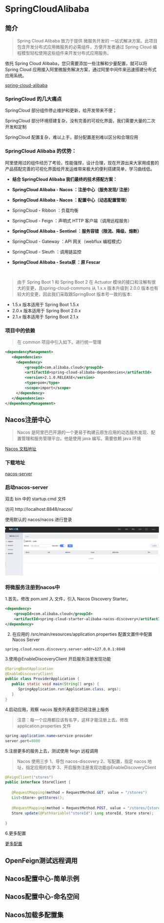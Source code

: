 # SpringCloudAlibaba

## 简介

> Spring Cloud Alibaba 致力于提供 微服务开发的 一站式解决方案。此项目包含开发分布式应用微服务的必需组件，方便开发者通过 Spring Cloud 编程模型轻松使用这些组件来开发分布式应用服务。

依托 Spring Cloud Alibaba，您只需要添加一些注解和少量配置，就可以将 Spring Cloud 应用接入阿里微服务解决方案，通过阿里中间件来迅速搭建分布式应用系统。

[spring-cloud-alibaba](https://github.com/alibaba/spring-cloud-alibaba)


### SpringCloud  的几大痛点

SpringCloud 部分组件停止维护和更新，给开发带来不便；

SpringCloud 部分环境搭建复杂，没有完善的可视化界面，我们需要大量的二次开发和定制

SpringCloud 配置复杂，难以上手，部分配置差别难以区分和合理应用


### SpringCloud Alibaba  的优势：

阿里使用过的组件经历了考验，性能强悍，设计合理，现在开源出来大家用成套的产品搭配完善的可视化界面给开发运维带来极大的便利搭建简单，学习曲线低。

* **结合 SpringCloud Alibaba  我们最终的技术搭配方案：**
* **SpringCloud Alibaba - Nacos ：注册中心（服务发现/ 注册）**

* **SpringCloud Alibaba - Nacos ：配置中心（动态配置管理）**
* SpringCloud - Ribbon ：负载均衡

* SpringCloud - Feign ：声明式 HTTP  客户端（调用远程服务）
* **SpringCloud Alibaba - Sentinel ：服务容错（限流、降级、熔断）**

* SpringCloud - Gateway ：API  网关（webflux  编程模式）
* SpringCloud - Sleuth ：调用链监控

* **SpringCloud Alibaba - Seata原 ：原 Fescar**

</br>

> 由于 Spring Boot 1 和 Spring Boot 2 在 Actuator 模块的接口和注解有很大的变更，且spring-cloud-commons 从 1.x.x 版本升级到 2.0.0 版本也有较大的变更，因此我们采取跟SpringBoot 版本号一致的版本:

* 1.5.x 版本适用于 Spring Boot 1.5.x
* 2.0.x 版本适用于 Spring Boot 2.0.x
* 2.1.x 版本适用于 Spring Boot 2.1.x


### 项目中的依赖

> 在 common 项目中引入如下。进行统一管理

```xml
<dependencyManagement>
   <dependencies>
     <dependency>
         <groupId>com.alibaba.cloud</groupId>
         <artifactId>spring-cloud-alibaba-dependencies</artifactId>
         <version>2.1.0.RELEASE</version>
         <type>pom</type>
         <scope>import</scope>
     </dependency>
   </dependencies>
</dependencyManagement>
```

## Nacos注册中心

> Nacos 是阿里巴巴开源的一个更易于构建云原生应用的动态服务发现、配置管理和服务管理平台。他是使用 java 编写。需要依赖 java 环境

[Nacos 文档地址](https://nacos.io/zh-cn/docs/quick-start.html)

### 下载地址

[nacos-server](https://github.com/alibaba/nacos/releases)

### 启动nacos-server

双击 bin 中的 startup.cmd 文件

访问 http://localhost:8848/nacos/

使用默认的 nacos/nacos 进行登录

![image.png](./assets/1639836462350-image.png)

### 将微服务注册到nacos中

1.首先，修改 pom.xml 入 文件，引入 Nacos Discovery Starter。

```xml
<dependency>
    <groupId>com.alibaba.cloud</groupId>
    <artifactId>spring-cloud-starter-alibaba-nacos-discovery</artifactId>
</dependency>
```

2. 在应用的 /src/main/resources/application.properties  配置文置件中配置 Nacos Server

```properties
spring.cloud.nacos.discovery.server-addr=127.0.0.1:8848
```

3.使用@EnableDiscoveryClient  开启服务注册发现功能

```java
@SpringBootApplication
@EnableDiscoveryClient
public class ProviderApplication {
   public static void main(String[] args) {
      SpringApplication.run(Application.class, args);
   }
}
```

4.启动应用，观察 nacos  服务列表是否已经注册上服务

> 注意：每一个应用都应该有名字，这样才能注册上去。修改 application.properties 文件

```java
spring.application.name=service-provider
server.port=8000
```

5.注册更多的服务上去，测试使用 feign  远程调用

> Nacos 使用三步
> 1、导包 nacos-discovery
> 2、写配置，指定 nacos 地址，指定应用的名字
> 3、开启服务注册发现功能@EnableDiscoveryClient

```java
@FeignClient("stores")
public interface StoreClient {
  
   @RequestMapping(method = RequestMethod.GET, value = "/stores")
   List<Store> getStores();
   
   @RequestMapping(method = RequestMethod.POST, value = "/stores/{storeId}",consumes = "application/json")
   Store update(@PathVariable("storeId") Long storeId, Store store);

}
```

6.更多配置

[更多配置](https://github.com/alibaba/spring-cloud-alibaba/blob/master/spring-cloud-alibaba-examples/nacos-example/nacos-discovery-example/readme-zh.md#more)


## OpenFeign测试远程调用

## Nacos配置中心-简单示例

## Nacos配置中心-命名空间

## Nacos加载多配置集

